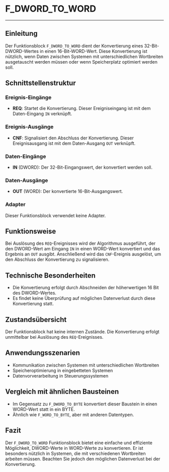 # F_DWORD_TO_WORD

* * * * * * * * * *
## Einleitung
Der Funktionsblock `F_DWORD_TO_WORD` dient der Konvertierung eines 32-Bit-DWORD-Wertes in einen 16-Bit-WORD-Wert. Diese Konvertierung ist nützlich, wenn Daten zwischen Systemen mit unterschiedlichen Wortbreiten ausgetauscht werden müssen oder wenn Speicherplatz optimiert werden soll.

## Schnittstellenstruktur

### **Ereignis-Eingänge**
- **REQ**: Startet die Konvertierung. Dieser Ereigniseingang ist mit dem Daten-Eingang `IN` verknüpft.

### **Ereignis-Ausgänge**
- **CNF**: Signalisiert den Abschluss der Konvertierung. Dieser Ereignisausgang ist mit dem Daten-Ausgang `OUT` verknüpft.

### **Daten-Eingänge**
- **IN** (DWORD): Der 32-Bit-Eingangswert, der konvertiert werden soll.

### **Daten-Ausgänge**
- **OUT** (WORD): Der konvertierte 16-Bit-Ausgangswert.

### **Adapter**
Dieser Funktionsblock verwendet keine Adapter.

## Funktionsweise
Bei Auslösung des `REQ`-Ereignisses wird der Algorithmus ausgeführt, der den DWORD-Wert am Eingang `IN` in einen WORD-Wert konvertiert und das Ergebnis an `OUT` ausgibt. Anschließend wird das `CNF`-Ereignis ausgelöst, um den Abschluss der Konvertierung zu signalisieren.

## Technische Besonderheiten
- Die Konvertierung erfolgt durch Abschneiden der höherwertigen 16 Bit des DWORD-Wertes.
- Es findet keine Überprüfung auf möglichen Datenverlust durch diese Konvertierung statt.

## Zustandsübersicht
Der Funktionsblock hat keine internen Zustände. Die Konvertierung erfolgt unmittelbar bei Auslösung des `REQ`-Ereignisses.

## Anwendungsszenarien
- Kommunikation zwischen Systemen mit unterschiedlichen Wortbreiten
- Speicheroptimierung in eingebetteten Systemen
- Datenvorverarbeitung in Steuerungssystemen

## Vergleich mit ähnlichen Bausteinen
- Im Gegensatz zu `F_DWORD_TO_BYTE` konvertiert dieser Baustein in einen WORD-Wert statt in ein BYTE.
- Ähnlich wie `F_WORD_TO_BYTE`, aber mit anderen Datentypen.

## Fazit
Der `F_DWORD_TO_WORD` Funktionsblock bietet eine einfache und effiziente Möglichkeit, DWORD-Werte in WORD-Werte zu konvertieren. Er ist besonders nützlich in Systemen, die mit verschiedenen Wortbreiten arbeiten müssen. Beachten Sie jedoch den möglichen Datenverlust bei der Konvertierung.